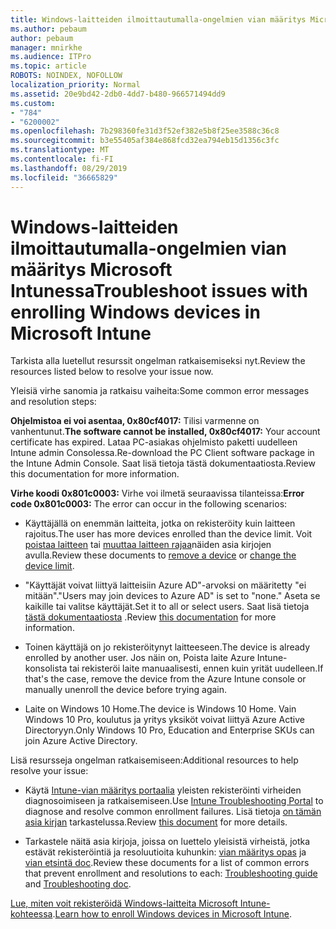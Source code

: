 ```yaml
---
title: Windows-laitteiden ilmoittautumalla-ongelmien vian määritys Microsoft Intunessa
ms.author: pebaum
author: pebaum
manager: mnirkhe
ms.audience: ITPro
ms.topic: article
ROBOTS: NOINDEX, NOFOLLOW
localization_priority: Normal
ms.assetid: 20e9bd42-2db0-4dd7-b480-966571494dd9
ms.custom:
- "784"
- "6200002"
ms.openlocfilehash: 7b298360fe31d3f52ef382e5b8f25ee3588c36c8
ms.sourcegitcommit: b3e55405af384e868fcd32ea794eb15d1356c3fc
ms.translationtype: MT
ms.contentlocale: fi-FI
ms.lasthandoff: 08/29/2019
ms.locfileid: "36665829"
---
```

# <a name="troubleshoot-issues-with-enrolling-windows-devices-in-microsoft-intune"></a><span data-ttu-id="31aa4-102">Windows-laitteiden ilmoittautumalla-ongelmien vian määritys Microsoft Intunessa</span><span class="sxs-lookup"><span data-stu-id="31aa4-102">Troubleshoot issues with enrolling Windows devices in Microsoft Intune</span></span>

<span data-ttu-id="31aa4-103">Tarkista alla luetellut resurssit ongelman ratkaisemiseksi nyt.</span><span class="sxs-lookup"><span data-stu-id="31aa4-103">Review the resources listed below to resolve your issue now.</span></span>
  
<span data-ttu-id="31aa4-104">Yleisiä virhe sanomia ja ratkaisu vaiheita:</span><span class="sxs-lookup"><span data-stu-id="31aa4-104">Some common error messages and resolution steps:</span></span>
  
 <span data-ttu-id="31aa4-105">**Ohjelmistoa ei voi asentaa, 0x80cf4017:** Tilisi varmenne on vanhentunut.</span><span class="sxs-lookup"><span data-stu-id="31aa4-105">**The software cannot be installed, 0x80cf4017:** Your account certificate has expired.</span></span> <span data-ttu-id="31aa4-106">Lataa PC-asiakas ohjelmisto paketti uudelleen Intune admin Consolessa.</span><span class="sxs-lookup"><span data-stu-id="31aa4-106">Re-download the PC Client software package in the Intune Admin Console.</span></span> <span data-ttu-id="31aa4-107">Saat lisä tietoja tästä dokumentaatiosta.</span><span class="sxs-lookup"><span data-stu-id="31aa4-107">Review this documentation for more information.</span></span>
  
 <span data-ttu-id="31aa4-108">**Virhe koodi 0x801c0003:** Virhe voi ilmetä seuraavissa tilanteissa:</span><span class="sxs-lookup"><span data-stu-id="31aa4-108">**Error code 0x801c0003:** The error can occur in the following scenarios:</span></span>
  
-  <span data-ttu-id="31aa4-109">Käyttäjällä on enemmän laitteita, jotka on rekisteröity kuin laitteen rajoitus.</span><span class="sxs-lookup"><span data-stu-id="31aa4-109">The user has more devices enrolled than the device limit.</span></span> <span data-ttu-id="31aa4-110">Voit [poistaa laitteen](https://docs.microsoft.com/intune/devices-wipe) tai [muuttaa laitteen rajaa](https://docs.microsoft.com/intune/enrollment-restrictions-set#set-device-limit-restrictions)näiden asia kirjojen avulla.</span><span class="sxs-lookup"><span data-stu-id="31aa4-110">Review these documents to [remove a device](https://docs.microsoft.com/intune/devices-wipe) or [change the device limit](https://docs.microsoft.com/intune/enrollment-restrictions-set#set-device-limit-restrictions).</span></span>

-  <span data-ttu-id="31aa4-111">"Käyttäjät voivat liittyä laitteisiin Azure AD"-arvoksi on määritetty "ei mitään".</span><span class="sxs-lookup"><span data-stu-id="31aa4-111">"Users may join devices to Azure AD" is set to "none."</span></span> <span data-ttu-id="31aa4-112">Aseta se kaikille tai valitse käyttäjät.</span><span class="sxs-lookup"><span data-stu-id="31aa4-112">Set it to all or select users.</span></span> <span data-ttu-id="31aa4-113">Saat lisä tietoja [tästä dokumentaatiosta](https://docs.microsoft.com/azure/active-directory/device-management-azure-portal#configure-device-settings) .</span><span class="sxs-lookup"><span data-stu-id="31aa4-113">Review [this documentation](https://docs.microsoft.com/azure/active-directory/device-management-azure-portal#configure-device-settings) for more information.</span></span>

-  <span data-ttu-id="31aa4-114">Toinen käyttäjä on jo rekisteröitynyt laitteeseen.</span><span class="sxs-lookup"><span data-stu-id="31aa4-114">The device is already enrolled by another user.</span></span> <span data-ttu-id="31aa4-115">Jos näin on, Poista laite Azure Intune-konsolista tai rekisteröi laite manuaalisesti, ennen kuin yrität uudelleen.</span><span class="sxs-lookup"><span data-stu-id="31aa4-115">If that's the case, remove the device from the Azure Intune console or manually unenroll the device before trying again.</span></span>

-  <span data-ttu-id="31aa4-116">Laite on Windows 10 Home.</span><span class="sxs-lookup"><span data-stu-id="31aa4-116">The device is Windows 10 Home.</span></span> <span data-ttu-id="31aa4-117">Vain Windows 10 Pro, koulutus ja yritys yksiköt voivat liittyä Azure Active Directoryyn.</span><span class="sxs-lookup"><span data-stu-id="31aa4-117">Only Windows 10 Pro, Education and Enterprise SKUs can join Azure Active Directory.</span></span>

<span data-ttu-id="31aa4-118">Lisä resursseja ongelman ratkaisemiseen:</span><span class="sxs-lookup"><span data-stu-id="31aa4-118">Additional resources to help resolve your issue:</span></span>
  
-  <span data-ttu-id="31aa4-119">Käytä [Intune-vian määritys portaalia](https://devicemanagement.microsoft.com/#blade/Microsoft_Intune_DeviceSettings/TroubleshootBlade) yleisten rekisteröinti virheiden diagnosoimiseen ja ratkaisemiseen.</span><span class="sxs-lookup"><span data-stu-id="31aa4-119">Use [Intune Troubleshooting Portal](https://devicemanagement.microsoft.com/#blade/Microsoft_Intune_DeviceSettings/TroubleshootBlade) to diagnose and resolve common enrollment failures.</span></span> <span data-ttu-id="31aa4-120">Lisä tietoja [on tämän asia kirjan](https://docs.microsoft.com/intune/help-desk-operators) tarkastelussa.</span><span class="sxs-lookup"><span data-stu-id="31aa4-120">Review [this document](https://docs.microsoft.com/intune/help-desk-operators) for more details.</span></span>

-  <span data-ttu-id="31aa4-121">Tarkastele näitä asia kirjoja, joissa on luettelo yleisistä virheistä, jotka estävät rekisteröintiä ja resoluutioita kuhunkin: [vian määritys opas](https://support.microsoft.com/help/4089533/troubleshooting-windows-device-enrollment-problems-in-microsoft-intune) ja [vian etsintä doc](https://docs.microsoft.com/intune-classic/troubleshoot/troubleshoot-device-enrollment-in-intune).</span><span class="sxs-lookup"><span data-stu-id="31aa4-121">Review these documents for a list of common errors that prevent enrollment and resolutions to each: [Troubleshooting guide](https://support.microsoft.com/help/4089533/troubleshooting-windows-device-enrollment-problems-in-microsoft-intune) and [Troubleshooting doc](https://docs.microsoft.com/intune-classic/troubleshoot/troubleshoot-device-enrollment-in-intune).</span></span>

<span data-ttu-id="31aa4-122">[Lue, miten voit rekisteröidä Windows-laitteita Microsoft Intune-kohteessa](https://docs.microsoft.com/intune/windows-enroll).</span><span class="sxs-lookup"><span data-stu-id="31aa4-122">[Learn how to enroll Windows devices in Microsoft Intune](https://docs.microsoft.com/intune/windows-enroll).</span></span>

